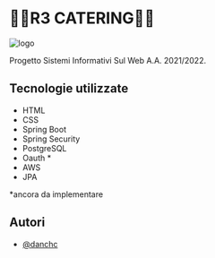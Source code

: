 
# 🥐🥞R3 CATERING🥞🥐
![logo](https://i.ibb.co/KFbWHLW/r3-logo-v1.png)

Progetto Sistemi Informativi Sul Web A.A. 2021/2022.




## Tecnologie utilizzate

- HTML
- CSS
- Spring Boot
- Spring Security
- PostgreSQL
- Oauth *
- AWS
- JPA

*ancora da implementare


## Autori

- [@danchc](https://www.github.com/danchc)


